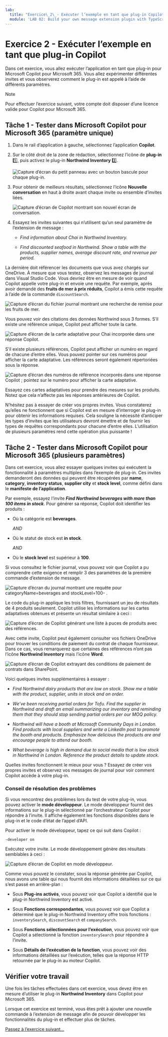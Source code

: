 ```yaml
---
lab:
  title: "Exercice\_2\_- Exécuter l’exemple en tant que plug-in Copilot"
  module: 'LAB 02: Build your own message extension plugin with TypeScript (TS) for Microsoft Copilot'
---
```


# Exercice 2 - Exécuter l’exemple en tant que plug-in Copilot

Dans cet exercice, vous allez exécuter l’application en tant que plug-in pour Microsoft Copilot pour Microsoft 365. Vous allez expérimenter différentes invites et vous observerez comment le plug-in est appelé à l’aide de différents paramètres.

> [!NOTE]  
> Pour effectuer l’exercice suivant, votre compte doit disposer d’une licence valide pour Copilot pour Microsoft 365.

## Tâche 1 - Tester dans Microsoft Copilot pour Microsoft 365 (paramètre unique)

1. Dans le rail d’application à gauche, sélectionnez l’application **Copilot**.

1. Sur le côté droit de la zone de rédaction, sélectionnez l’icône de **plug-in** 1️⃣, puis activez le plug-in **Northwind Inventory** 2️⃣.

    ![Capture d’écran du petit panneau avec un bouton bascule pour chaque plug-in.](../media/3-02-plugin-panel.png)

1. Pour obtenir de meilleurs résultats, sélectionnez l’icône **Nouvelle conversation** en haut à droite avant chaque invite ou ensemble d’invites liées.

    ![Capture d’écran de Copilot montrant son nouvel écran de conversation.](../media/3-01-new-chat.png)

1. Essayez les invites suivantes qui n’utilisent qu’un seul paramètre de l’extension de message :

    - _Find information about Chai in Northwind Inventory._

    - _Find discounted seafood in Northwind. Show a table with the products, supplier names, average discount rate, and revenue per period._

La dernière doit référencer les documents que vous avez chargés sur OneDrive. À mesure que vous testez, observez les messages de journal dans Visual Studio Code. Vous devriez être en mesure de voir quand Copilot appelle votre plug-in et envoie une requête. Par exemple, après avoir demandé des **fruits de mer à prix réduits**, Copilot a émis cette requête à l’aide de la commande `discountSearch`.

![Capture d’écran du fichier journal montrant une recherche de remise pour les fruits de mer.](../media/3-02-a-query-log-1.png)

Vous pouvez voir des citations des données Northwind sous 3 formes. S’il existe une référence unique, Copilot peut afficher toute la carte.

![Capture d’écran de la carte adaptative pour Chai incorporée dans une réponse Copilot.](../media/3-03-a-response-on-chai.png)

S’il existe plusieurs références, Copilot peut afficher un numéro en regard de chacune d’entre elles. Vous pouvez pointer sur ces numéros pour afficher la carte adaptative. Les références seront également répertoriées sous la réponse.

![Capture d’écran des numéros de référence incorporés dans une réponse Copilot ; pointez sur le numéro pour afficher la carte adaptative.](../media/3-03-response-on-chai.png)

Essayez ces cartes adaptatives pour prendre des mesures sur les produits. Notez que cela n’affecte pas les réponses antérieures de Copilot.

N’hésitez pas à essayer de créer vos propres invites. Vous constaterez qu’elles ne fonctionnent que si Copilot est en mesure d’interroger le plug-in pour obtenir les informations requises. Cela souligne la nécessité d’anticiper les types d’invites que les utilisateurs devront émettre et de fournir les types de requêtes correspondants pour chacune d’entre elles. L’utilisation de plusieurs paramètres rend cette opération plus puissante !

## Tâche 2 - Tester dans Microsoft Copilot pour Microsoft 365 (plusieurs paramètres)

Dans cet exercice, vous allez essayer quelques invites qui exécutent la fonctionnalité à paramètres multiples dans l’exemple de plug-in. Ces invites demanderont des données qui peuvent être récupérées par **name**, **category**, **inventory status**, **supplier city** et **stock level**, comme défini dans le **manifeste de l’application**.

Par exemple, essayez l’invite **_Find Northwind beverages with more than 100 items in stock_**. Pour générer sa réponse, Copilot doit identifier les produits :

- Où la catégorie est **beverages**.
  
  _AND_

- Où le statut de stock est **in stock**.

  _AND_

- Où le **stock level** est supérieur à **100**.

Si vous consultez le fichier journal, vous pouvez voir que Copilot a pu comprendre cette exigence et remplir 3 des paramètres de la première commande d’extension de message.

![Capture d’écran du journal montrant une requête pour categoryName=beverages and stockLevel=100- .](../media/3-06-find-northwind-beverages-with-more-than-100.png)

Le code du plug-in applique les trois filtres, fournissant un jeu de résultats de 4 produits seulement. Copilot utilise les informations sur les cartes adaptatives obtenues et présente un résultat similaire à ceci :

![Capture d’écran de Copilot générant une liste à puces de produits avec des références.](../media/3-06-b-find-northwind-beverages-with-more-than-100.png)

Avec cette invite, Copilot peut également consulter vos fichiers OneDrive pour trouver les conditions de paiement du contrat de chaque fournisseur. Dans ce cas, vous remarquerez que certaines des références n’ont pas l’icône **Northwind Inventory** mais l’icône **Word**.

![Capture d’écran de Copilot extrayant des conditions de paiement de contrats dans SharePoint.](../media/3-06-c-payment-terms.png)

Voici quelques invites supplémentaires à essayer :

- _Find Northwind dairy products that are low on stock. Show me a table with the product, supplier, units in stock and on order._

- _We’ve been receiving partial orders for Tofu. Find the supplier in Northwind and draft an email summarizing our inventory and reminding them that they should stop sending partial orders per our MOQ policy._

- _Northwind will have a booth at Microsoft Community Days in London. Find products with local suppliers and write a LinkedIn post to promote the booth and products. Emphasize how delicious the products are and encourage people to attend our booth._

- _What beverage is high in demand due to social media that is low stock in Northwind in London. Reference the product details to update stock._

Quelles invites fonctionnent le mieux pour vous ? Essayez de créer vos propres invites et observez vos messages de journal pour voir comment Copilot accède à votre plug-in.

### Conseil de résolution des problèmes

Si vous rencontrez des problèmes lors du test de votre plug-in, vous pouvez activer le **mode développeur**. Le mode développeur fournit des informations sur le plug-in sélectionné par l’orchestrateur Copilot pour répondre à l’invite. Il affiche également les fonctions disponibles dans le plug-in et le code d’état de l’appel d’API.

Pour activer le mode développeur, tapez ce qui suit dans Copilot :

```console
-developer on
```

Exécutez votre invite. Le mode développement génère des résultats semblables à ceci : 

![Capture d’écran de Copilot en mode développeur.](../media/3-03-b-developer-mode.png)

Comme vous pouvez le constater, sous la réponse générée par Copilot, nous avons une table qui nous fournit des informations détaillées sur ce qui s’est passé en arrière-plan :

- Sous **Plug-ins activés**, vous pouvez voir que Copilot a identifié que le plug-in Northwind Inventory est activé.

- Sous **Fonctions correspondantes**, vous pouvez voir que Copilot a déterminé que le plug-in Northwind Inventory offre trois fonctions : `inventorySearch`, `discountSearch` et `companySearch`.

- Sous **Fonctions sélectionnées pour l’exécution**, vous pouvez voir que Copilot a sélectionné la fonction `inventorySearch` pour répondre à l’invite.

- Sous **Détails de l’exécution de la fonction**, vous pouvez voir des informations détaillées sur l’exécution, telles que la réponse HTTP retournée par le plug-in au moteur Copilot.

## Vérifier votre travail

Une fois les tâches effectuées dans cet exercice, vous devez être en mesure d’utiliser le plug-in **Northwind Inventory** dans Copilot pour Microsoft 365. 

Lorsque cet exercice est terminé, vous êtes prêt à ajouter une nouvelle commande à l’extension de message afin de pouvoir développer les fonctionnalités du plug-in et effectuer plus de tâches. 

[Passez à l’exercice suivant…](./5-exercise-3-add-new-command.md)
